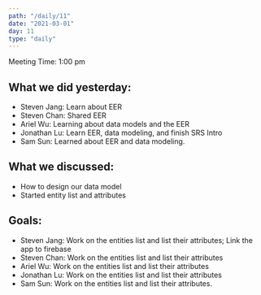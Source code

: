```yaml
---
path: "/daily/11"
date: "2021-03-01"
day: 11
type: "daily"
---
```


<!-- Output copied to clipboard! -->


Meeting Time:  1:00 pm


## What we did yesterday:



*   Steven Jang: Learn about EER
*   Steven Chan: Shared EER
*   Ariel Wu: Learning about data models and the EER
*   Jonathan Lu: Learn EER, data modeling, and finish SRS Intro
*   Sam Sun: Learned about EER and data modeling. 


## What we discussed:



*   How to design our data model
*   Started entity list and attributes


## Goals:



*   Steven Jang: Work on the entities list and list their attributes; Link the app to firebase
*   Steven Chan: Work on the entities list and list their attributes
*   Ariel Wu: Work on the entities list and list their attributes
*   Jonathan Lu: Work on the entities list and list their attributes
*   Sam Sun: Work on the entities list and list their attributes.